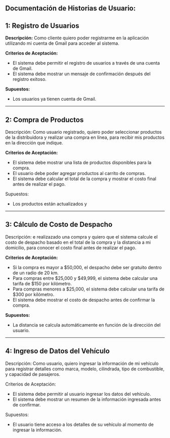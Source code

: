 ## Documentación de Historias de Usuario:

##  1: Registro de Usuarios

**Descripción:**
Como cliente quiero poder registrarme en la aplicación utilizando mi cuenta de Gmail para acceder al sistema.

**Criterios de Aceptación:**
- El sistema debe permitir el registro de usuarios a través de una cuenta de Gmail.
- El sistema debe mostrar un mensaje de confirmación después del registro exitoso.

**Supuestos:**
- Los usuarios ya tienen  cuenta de Gmail.
_________________________________________________________________________________________________________________
## 2: Compra de Productos

Descripción:
Como usuario registrado, quiero poder seleccionar productos de la distribuidora y realizar una compra en línea, para recibir mis productos en la dirección que indique.

**Criterios de Aceptación:**
- El sistema debe mostrar una lista de productos disponibles para la compra.
- El usuario debe poder agregar productos al carrito de compras.
- El sistema debe calcular el total de la compra y mostrar el costo final antes de realizar el pago.

Supuestos:
- Los productos están actualizados y 
___________________________________________________________________________________________________________________
##  3: Cálculo de Costo de Despacho

Descripción:
e realizazado una compra y quiero que el sistema calcule el costo de despacho basado en el total de la compra y la distancia a mi domicilio, para conocer el costo final antes de realizar el pago.

**Criterios de Aceptación:**
- Si la compra es mayor a $50,000, el despacho debe ser gratuito dentro de un radio de 20 km.
- Para compras entre $25,000 y $49,999, el sistema debe calcular una tarifa de $150 por kilómetro.
- Para compras menores a $25,000, el sistema debe calcular una tarifa de $300 por kilómetro.
- El sistema debe mostrar el costo de despacho antes de confirmar la compra.

**Supuestos:**
- La distancia se calcula automáticamente en función de la dirección del usuario.
___________________________________________________________________________________________________________________
## 4: Ingreso de Datos del Vehículo

Descripción:
Como usuario, quiero ingresar la información de mi vehículo para registrar detalles como marca, modelo, cilindrada, tipo de combustible, y capacidad de pasajeros.

Criterios de Aceptación:
- El sistema debe permitir al usuario ingresar los datos del vehículo.
- El sistema debe mostrar un resumen de la información ingresada antes de confirmar.

Supuestos:
- El usuario tiene acceso a los detalles de su vehículo al momento de ingresar la información.
